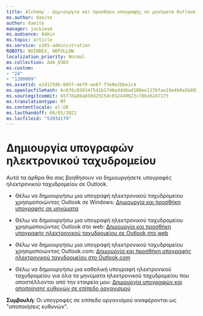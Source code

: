 ```yaml
---
title: Alchemy - Δημιουργία και προσθήκη υπογραφής σε μηνύματα Outlook
ms.author: daeite
author: daeite
manager: jackiesm
ms.audience: Admin
ms.topic: article
ms.service: o365-administration
ROBOTS: NOINDEX, NOFOLLOW
localization_priority: Normal
ms.collection: Adm_O365
ms.custom:
- "24"
- "1200009"
ms.assetid: e1d1258b-6057-4ef9-ae67-f3e0e2bbe1c4
ms.openlocfilehash: 6c676c03834f5d1b1740addd6ad108ee1176faa19e4b0a5b8927ac1e600810d2
ms.sourcegitcommit: b5f7da89a650d2915dc652449623c78be6247175
ms.translationtype: MT
ms.contentlocale: el-GR
ms.lasthandoff: 08/05/2021
ms.locfileid: "53934179"
---
```

# <a name="creating-email-signatures"></a>Δημιουργία υπογραφών ηλεκτρονικού ταχυδρομείου

Αυτά τα άρθρα θα σας βοηθήσουν να δημιουργήσετε υπογραφές ηλεκτρονικού ταχυδρομείου σε Outlook.
  
- Θέλω να δημιουργήσω μια υπογραφή ηλεκτρονικού ταχυδρομείου χρησιμοποιώντας Outlook σε Windows: [Δημιουργία και προσθήκη υπογραφής σε μηνύματα](https://support.office.com/article/8ee5d4f4-68fd-464a-a1c1-0e1c80bb27f2.aspx)
  
- Θέλω να δημιουργήσω μια υπογραφή ηλεκτρονικού ταχυδρομείου χρησιμοποιώντας Outlook στο web: [Δημιουργία και προσθήκη υπογραφής ηλεκτρονικού ταχυδρομείου σε Outlook στο web](https://support.office.com/article/5ff9dcfd-d3f1-447b-b2e9-39f91b074ea3.aspx)

- Θέλω να δημιουργήσω μια υπογραφή ηλεκτρονικού ταχυδρομείου χρησιμοποιώντας Outlook.com: [Δημιουργία και προσθήκη υπογραφής ηλεκτρονικού ταχυδρομείου στο Outlook.com](https://support.office.com/article/776d9006-abdf-444e-b5b7-a61821dff034.aspx)

- Θέλω να δημιουργήσω μια καθολική υπογραφή ηλεκτρονικού ταχυδρομείου για όλα τα μηνύματα ηλεκτρονικού ταχυδρομείου που αποστέλλονται από την εταιρεία μου: [Δημιουργία υπογραφών και αποποίησης ευθυνών σε επίπεδο οργανισμού](https://docs.microsoft.com/microsoft-365/admin/setup/create-signatures-and-disclaimers)

 **Συμβουλή:** Οι υπογραφές σε επίπεδο οργανισμού αναφέρονται ως "αποποιήσεις ευθυνών".
  